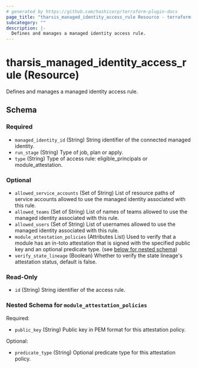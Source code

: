 ```yaml
---
# generated by https://github.com/hashicorp/terraform-plugin-docs
page_title: "tharsis_managed_identity_access_rule Resource - terraform-provider-tharsis"
subcategory: ""
description: |-
  Defines and manages a managed identity access rule.
---
```


# tharsis_managed_identity_access_rule (Resource)

Defines and manages a managed identity access rule.



<!-- schema generated by tfplugindocs -->
## Schema

### Required

- `managed_identity_id` (String) String identifier of the connected managed identity.
- `run_stage` (String) Type of job, plan or apply.
- `type` (String) Type of access rule: eligible_principals or module_attestation.

### Optional

- `allowed_service_accounts` (Set of String) List of resource paths of service accounts allowed to use the managed identity associated with this rule.
- `allowed_teams` (Set of String) List of names of teams allowed to use the managed identity associated with this rule.
- `allowed_users` (Set of String) List of usernames allowed to use the managed identity associated with this rule.
- `module_attestation_policies` (Attributes List) Used to verify that a module has an in-toto attestation that is signed with the specified public key and an optional predicate type. (see [below for nested schema](#nestedatt--module_attestation_policies))
- `verify_state_lineage` (Boolean) Whether to verify the state lineage's attestation status, default is false.

### Read-Only

- `id` (String) String identifier of the access rule.

<a id="nestedatt--module_attestation_policies"></a>
### Nested Schema for `module_attestation_policies`

Required:

- `public_key` (String) Public key in PEM format for this attestation policy.

Optional:

- `predicate_type` (String) Optional predicate type for this attestation policy.
